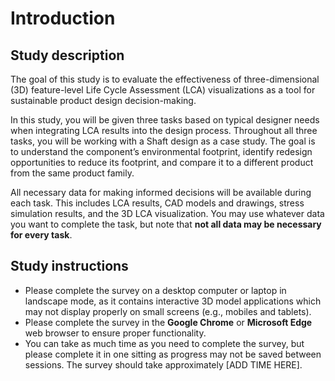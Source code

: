 # Introduction


## Study description

The goal of this study is to evaluate the effectiveness of three-dimensional (3D) feature-level Life Cycle Assessment (LCA) visualizations as a tool for sustainable product design decision-making.

In this study, you will be given three tasks based on typical designer needs when integrating LCA results into the design process. Throughout all three tasks, you will be working with a Shaft design as a case study. The goal is to understand the component’s environmental footprint, identify redesign opportunities to reduce its footprint, and compare it to a different product from the same product family.

All necessary data for making informed decisions will be available during each task. This includes LCA results, CAD models and drawings, stress simulation results, and the 3D LCA visualization. You may use whatever data you want to complete the task, but note that **not all data may be necessary for every task**.

## Study instructions

+ Please complete the survey on a desktop computer or laptop in landscape mode, as it contains interactive 3D model applications which may not display properly on small screens (e.g., mobiles and tablets).
+ Please complete the survey in the **Google Chrome** or **Microsoft Edge** web browser to ensure proper functionality.
+ You can take as much time as you need to complete the survey, but please complete it in one sitting as progress may not be saved between sessions. The survey should take approximately [ADD TIME HERE].
<!-- + At the end of the survey, you will be prompted to download a file containing your answers. Please download the file and send it to us via email to either [teodor.vernica@mpe.au.dk](mailto:teodor.vernica@mpe.au.dk) or [devr@mpe.au.dk](mailto:devr@mpe.au.dk). You will be reminded of this at the end of the survey. -->

<!-- ## Visualization description

Similar to a Finite Element Analysis (FEA) visualization, the 3D LCA visualization maps the environmental impact of manufacturing a given design to the product geometry and its features. The visualization highlights regions of CO2 emission *concentration*, with values expressed in kg CO2 eq. / cm³.

![Allocation steps example](assets/data/Figures/shaft-stages-example.png)

Data is allocated sequentially, based on the processes modeled in LCA software to manufacture the product (as shown in the image above). With each step, the environmental impact of the process is mapped to the geometric features created or affected by the process. The final result highlights the **total** environmental cost of manufacturing specific geometric features. Note that intermediate processing steps will not be presented during this study, only the final results. -->